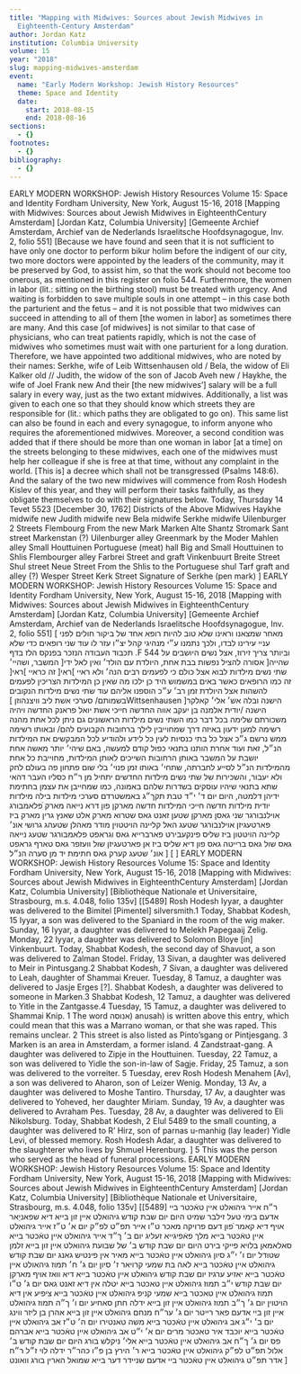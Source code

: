 ```yaml
---
title: "Mapping with Midwives: Sources about Jewish Midwives in
  Eighteenth-Century Amsterdam"
author: Jordan Katz
institution: Columbia University
volume: 15
year: "2018"
slug: mapping-midwives-amsterdam
event:
  name: "Early Modern Workshop: Jewish History Resources"
  theme: Space and Identity
  date:
    start: 2018-08-15
    end: 2018-08-16
sections:
  - {}
footnotes:
  - {}
bibliography:
  - {}
---
```

EARLY MODERN WORKSHOP: Jewish History Resources
Volume 15: Space and Identity
Fordham University, New York, August 15-16, 2018
[Mapping with Midwives: Sources about Jewish Midwives in EighteenthCentury Amsterdam]
[Jordan Katz, Columbia University]
[Gemeente Archief Amsterdam, Archief van de Nederlands Israelitsche Hoofdsynagogue, Inv. 2,
folio 551]
[Because we have found and seen that it is not sufficient to have only one doctor to perform
bikur holim before the indigent of our city, two more doctors were appointed by the leaders of
the community, may it be preserved by God, to assist him, so that the work should not become
too onerous, as mentioned in this register on folio 544.
Furthermore, the women in labor (lit.: sitting on the birthing stool) must be treated with urgency.
And waiting is forbidden to save multiple souls in one attempt – in this case both the parturient
and the fetus – and it is not possible that two midwives can succeed in attending to all of them
[the women in labor] as sometimes there are many. And this case [of midwives] is not similar to
that case of physicians, who can treat patients rapidly, which is not the case of midwives who
sometimes must wait with one parturient for a long duration. Therefore, we have appointed two
additional midwives, who are noted by their names:
Serkhe, wife of Leib Wittsenhausen old / Bela, the widow of Eli Kalker old // Judith, the widow of
the son of Jacob Aveh new / Haykhe, the wife of Joel Frank new
And their [the new midwives’] salary will be a full salary in every way, just as the two extant
midwives. Additionally, a list was given to each one so that they should know which streets they
are responsible for (lit.: which paths they are obligated to go on). This same list can also be
found in each and every synagogue, to inform anyone who requires the aforementioned
midwives. Moreover, a second condition was added that if there should be more than one woman
in labor [at a time] on the streets belonging to these midwives, each one of the midwives must
help her colleague if she is free at that time, without any complaint in the world. [This is] a
decree which shall not be transgressed (Psalms 148:6).
And the salary of the two new midwives will commence from Rosh Hodesh Kislev of this year,
and they will perform their tasks faithfully, as they obligate themselves to do with their
signatures below.
Today, Thursday 14 Tevet 5523 [December 30, 1762]
Districts of the Above Midwives
Haykhe midwife new Judith midwife new Bela midwife Serkhe midwife
Uilenburger 2 Streets Flembourg From the new Mark Marken
Alte Shantz Stromark Sant street Markenstan (?)
Uilenburger alley Greenmark by the Moder Mahlen alley Small Houttuinen
Portuguese (meat) hall
Big and Small
Houttuinen to Shlis
Flembourger alley Farbrei Street and
graft
Vinkenbuurt
Breite Street Shul street Neue Street
From the Shlis to the
Portuguese shul
Tarf graft and alley (?) Wesper Street
Kerk Street
Signature of Serkhe (pen mark)
]
EARLY MODERN WORKSHOP: Jewish History Resources
Volume 15: Space and Identity
Fordham University, New York, August 15-16, 2018
[Mapping with Midwives: Sources about Jewish Midwives in EighteenthCentury Amsterdam]
[Jordan Katz, Columbia University]
[Gemeente Archief Amsterdam, Archief van de Nederlands Israelitsche Hoofdsynagogue, Inv. 2,
folio 551]
[
מאחר שמצאנו וראינו שלא טוב להיות רופא אחד של ביקור חולים לפני עניי עירינו לבדו, ולכך נתמנו ע״י מנהיגי קהל
יצ״ו עזר לו עוד שני רופאים כדי שלא תכבוד העבודה הנזכר בפנקס הלז בדף .F 544 וביותר צריך זירוז, אצל נשים
היושבים על המשבר, ושהיי׳ ]שהייה[ אסורה להציל נפשות בבת אחת, היולדת עם הולד׳ ואין לאל ידי שתי נשים
מילדות לבוא אצל כולם כי לפעמים רבים הנה׳ ולא ראיי ]ראי[ זה כראיי ]ראי[ זה כמו הרופאים כאשר באים במשמוש
היד כן ילכו מה שאין כן המילדות הצריכין לפעמים להשהות אצל היולדת זמן רב׳ ע״כ הוספנו אליהם עוד שתי נשים
מילדות הנקובים בשמותם/ סערכי אשת ליב וויצנהוזן ]Wittsenhausen ]הישנה ובלה אש׳ אלי׳ קאלקר הישנה
/יודית אלמנה בן יעקב אווה החדשה חייכי אשת יואל פראנק החדשה ויהיה משכורתם שלימה בכל דבר כמו השתי
נשים מילדות הראשונים גם ניתן לכל אחת מהנה רשימה למען ידעון באיזה דרך שמחוייבין לילך ברחובות הקבועים
להם/ ובאותו רשימה ממש נרשם ג״כ אצל כל בתי כנסיות לעין כל לידע ולהודיע לכל המבקשים את המילדות הנ״ל,
זאת ועוד אחרת הותנו בתנאי כפול קודם למעשה, באם שיהי׳ יותר מאשה אחת יושבת על המשבר באותן הרחובות
השייכים לאותן המילדות, מחוייבת כל אחת מהמילדות הנ״ל לסייע לחברתה, שתחי׳ באותו זמן פנוי׳ בלי שום פתחון
פה בעולם לחק ולא יעבור, והשכירות של שתי נשים מילדות החדשים יתחיל מן ר״ח כסליו העבר דהאי שתא בתנאי
שיהיו עוסקים בשדרות שלהם באמונה, כמו שמחייבן את עצמן בחתימת ידיהן דלמטה, היום יום ד׳ י״ד טבת תקך״ג
באמשטרדם
סערכי מילדות בילה מילדות יודית מילדות חדשה חייכי המילדות חדשה
מארקן פון דרא נייאה מארק ֿפלאמבורג אוילנבורגר שני גאסן
מארקן שטען זאנט גאס שטרוא מארק אלט שאנץ
גרין מארק ביז פארטעגיזן אוילנבורגר שטעג
האל
קליינה הויטטוין מודר מאהלן שטעהג
גרושי אונ׳ קליינה הויטטון
ביז שליס
פינקעבירט פארברייא גאס וגראפט פלאמבורגר שטעג
נייאה גאס שול גאס ברייטה גאס
פון דיא שליס ביז אן
פארטעגיזן שול
וועזפר גאס טארף גראפט אונ׳ שטעג
קערק גאס
חתימת יד מן סערה הנ״ל ] [
]
EARLY MODERN WORKSHOP: Jewish History Resources
Volume 15: Space and Identity
Fordham University, New York, August 15-16, 2018
[Mapping with Midwives: Sources about Jewish Midwives in EighteenthCentury Amsterdam]
[Jordan Katz, Columbia University]
[Bibliothèque Nationale et Universitaire, Strasbourg, m.s. 4.048, folio 135v]
[[5489]
Rosh Hodesh Iyyar, a daughter was delivered to the Bimitel [Pimentel]
silversmith.1
Today, Shabbat Kodesh, 15 Iyyar, a son was delivered to the Spaniard in the room
of the wig maker.
Sunday, 16 Iyyar, a daughter was delivered to Melekh Papegaaij Zelig.
Monday, 22 Iyyar, a daughter was delivered to Solomon Bloye [in] Vinkenbuurt.
Today, Shabbat Kodesh, the second day of Shavuot, a son was delivered to Zalman
Stodel.
Friday, 13 Sivan, a daughter was delivered to Meir in Pintusgang.2
Shabbat Kodesh, 7 Sivan, a daughter was delivered to Leah, daughter of Shammai
Kreuer.
Tuesday, 8 Tamuz, a daughter was delivered to Jasje Erges [?].
Shabbat Kodesh, a daughter was delivered to someone in Marken.3
Shabbat Kodesh, 12 Tamuz, a daughter was delivered to Yitle in the Zantgasse.4
Tuesday, 15 Tamuz, a daughter was delivered to Shammai Knip.
1 The word אנוסה) anusah) is written above this entry, which could mean that this was a Marrano woman, or that she
was raped. This remains unclear.
2 This street is also listed as Pinto’sgang or Pintjesgang.
3 Marken is an area in Amsterdam, a former island.
4 Zandstraat-gang.
A daughter was delivered to Zipje in the Houttuinen.
Tuesday, 22 Tamuz, a son was delivered to Yidle the son-in-law of Sagje.
Friday, 25 Tamuz, a son was delivered to the vorreiter.
5
Tuesday, erev Rosh Hodesh Menahem [Av], a son was delivered to Aharon, son of
Leizer Wenig.
Monday, 13 Av, a daughter was delivered to Moshe Tantiro.
Thursday, 17 Av, a daughter was delivered to Yoheved, her daughter Miriam.
Sunday, 19 Av, a daughter was delivered to Avraham Pes.
Tuesday, 28 Av, a daughter was delivered to Eli Nikolsburg.
Today, Shabbat Kodesh, 2 Elul 5489 to the small counting, a daughter was
delivered to R’ Hirz, son of parnas u-manhig (lay leader) Yidle Levi, of blessed
memory.
Rosh Hodesh Adar, a daughter was delivered to the slaughterer who lives by
Shmuel Herenburg.
]
5 This was the person who served as the head of funeral processions.
EARLY MODERN WORKSHOP: Jewish History Resources
Volume 15: Space and Identity
Fordham University, New York, August 15-16, 2018
[Mapping with Midwives: Sources about Jewish Midwives in EighteenthCentury Amsterdam]
[Jordan Katz, Columbia University]
[Bibliothèque Nationale et Universitaire, Strasbourg, m.s. 4.048, folio 135v]
[[5489]
ר״ח אייר גיהואלט איין טאֿכטר ביי אדעם בימי טעל זילבר שמיט
היום יום שבת קודש גיהואלט איין זון בייא דיא שפאניָאר אויף דיא קאמר ֿפון דעם פרויקה מאכר ט״ו
אייר תפ״ט לפ״ק
יום א׳ ט״ז אייר גיהואלט איין טאֿכטר בייא מלך פאֿפיגייא זעליג
יום ב׳ ך״ד אייר גיהואלט איין טאֿכטר בייא סאלאמאן בלויא פייקי בירט
היום יום שבת קודש ב׳ של שבועת גיהואלט איין זון בייא זלמן שטודל
יום ו׳ י״ג סיון גיהואלט איין טאֿכטר בייא מאיר אין פינטיש גאנג
יום שבת קודש גיהואלט איין טאֿכטר בייא לאה בת שמעי קרויאר ז׳ סיון
יום ג׳ ח׳ תמוז גיהאולט איין טאֿכטר בייא יאזיע ערגיז
יום שבת קודש גיהואלט איין טאֿכטר בייא דיא וואז אויף מארקן
יום שבת קודש י״ב תמוז גיהואלט איין טאכטר בייא יטלה אין דיא זאנט גאס
יום ג׳ ט״ו תמוז גיהואלט איין טאכטר בייא שמעי קניפ
גיהואלט איין טאֿכטר בייא ציפיע אין דיא הויטוין
יום ג׳ ך״ב תמוז גיהואלט איין זון בייא ידלה חתן סאחיע
יום ו׳ ך״ה תמוז גיהואלט איין זון ביי אדעם פאר רייטר
יום ג׳ ער״ח מנחם גיהואלט איין זון בייא אהרן בן ליזר ווינג
יום ב׳ י״ג אב גיהואלט איין טאֿכטר בייא משה טאנטירו
יום ה׳ ט״ז אב גיהואלט איין טאֿכטר בייא יוכבד איר טאכטר מרים
יום א׳ י״ט אב גיהואלט איין טאֿכטר בייא אברהם פס
יום ג׳ ך״ח אב גיהואלט איין טאֿכטר בייא אלי׳ ניקלש בורג
היום יום שבת קודש ב׳ אלול תפ״ט לפ״ק גיהואלט איין טאֿכטר בייא ר׳ הירץ בן פ״ו כהר״ר ידלה לוי
ז״ל
ר״ח אדר תפ״ט גיהואלט איין טאֿכטר ביי אדעם שניידר דער בייא שמואל הארין בורג וואונט
]